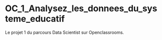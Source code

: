 # OC_1_Analysez_les_donnees_du_systeme_educatif
Le projet 1 du parcours Data Scientist sur Openclassrooms.
